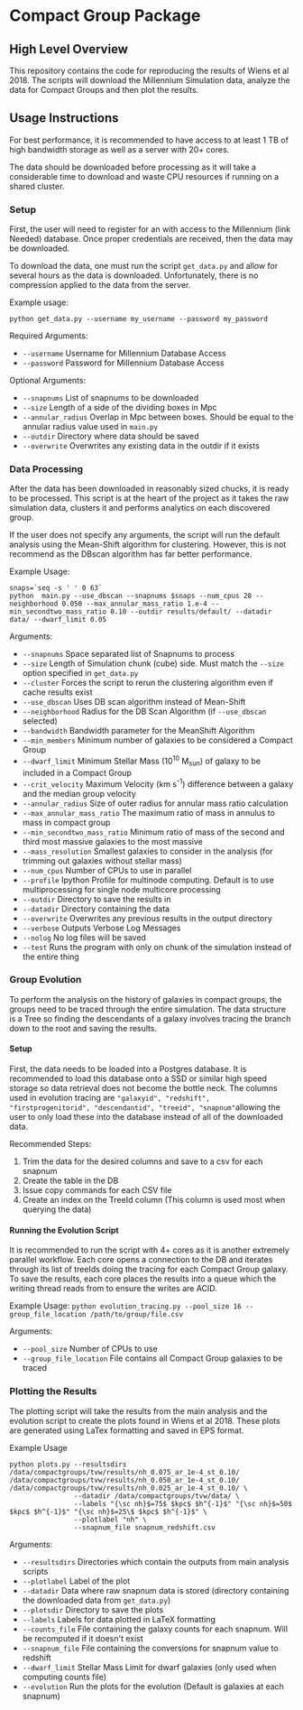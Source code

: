 # Compact Group Package

## High Level Overview
This repository contains the code for reproducing the results of Wiens et al 2018. 
The scripts will download the Millennium Simulation data, analyze the data for Compact Groups and then plot the results. 

## Usage Instructions
For best performance, it is recommended to have access to at least 1 TB of 
high bandwidth storage as well as a server with 20+ cores. 

The data should be downloaded before processing as it will take a considerable time to 
download and waste CPU resources if running on a shared cluster.

### Setup 
First, the user will need to register for an with access to the Millennium (link Needed) 
database. Once proper credentials are received, then the data may be downloaded. 

To download the data, one must run the script `get_data.py` and allow for several hours 
as the data is downloaded. Unfortunately, there is no compression applied to the data from
the server. 

Example usage:

`python get_data.py --username my_username --password my_password`

Required Arguments:

* `--username` Username for Millennium Database Access
* `--password` Password for Millennium Database Access

Optional Arguments: 

* `--snapnums` List of snapnums to be downloaded
* `--size` Length of a side of the dividing boxes in Mpc 
* `--annular_radius` Overlap in Mpc between boxes. Should be equal to the annular radius value used in `main.py`
* `--outdir` Directory where data should be saved
* `--overwrite` Overwrites any existing data in the outdir if it exists


### Data Processing
After the data has been downloaded in reasonably sized chucks, it is ready to be processed. 
This script is at the heart of the project as it takes the raw simulation data, clusters it and 
performs analytics on each discovered group. 

If the user does not specify any arguments, the script will run the default analysis using the Mean-Shift algorithm for 
clustering. However, this is not recommend as the DBscan algorithm has far better performance.


Example Usage:
```
snaps=`seq -s ' ' 0 63`
python  main.py --use_dbscan --snapnums $snaps --num_cpus 20 --neighborhood 0.050 --max_annular_mass_ratio 1.e-4 --min_secondtwo_mass_ratio 0.10 --outdir results/default/ --datadir data/ --dwarf_limit 0.05
```

Arguments:

* `--snapnums` Space separated list of Snapnums to process
* `--size` Length of Simulation chunk (cube) side. Must match the `--size` option specified in `get_data.py`
* `--cluster` Forces the script to rerun the clustering algorithm even if cache results exist
* `--use_dbscan` Uses DB scan algorithm instead of Mean-Shift
* `--neighborhood` Radius for the DB Scan Algorithm (if `--use_dbscan` selected)
* `--bandwidth` Bandwidth parameter for the MeanShift Algorithm
* `--min_members` Minimum number of galaxies to be considered a Compact Group
* `--dwarf_limit` Minimum Stellar Mass (10<sup>10</sup> M<sub>sun</sub>) of galaxy to be included in a Compact Group
* `--crit_velocity` Maximum Velocity (km s<sup>-1</sup>) difference between a galaxy and the median group velocity
* `--annular_radius` Size of outer radius for annular mass ratio calculation
* `--max_annular_mass_ratio` The maximum ratio of mass in annulus to mass in compact group
* `--min_secondtwo_mass_ratio` Minimum ratio of mass of the second and third most massive galaxies to the most massive
* `--mass_resolution` Smallest galaxies to consider in the analysis (for trimming out galaxies without stellar mass)
* `--num_cpus` Number of CPUs to use in parallel
* `--profile` Ipython Profile for multinode computing. Default is to use multiprocessing for single node multicore processing
* `--outdir` Directory to save the results in 
* `--datadir` Directory containing the data
* `--overwrite` Overwrites any previous results in the output directory 
* `--verbose` Outputs Verbose Log Messages
* `--nolog` No log files will be saved
* `--test` Runs the program with only on chunk of the simulation instead of the entire thing


### Group Evolution
To perform the analysis on the history of galaxies in compact groups, the groups need to be traced through the entire 
simulation. The data structure is a Tree so finding the descendants of a galaxy involves tracing the branch down to the
root and saving the results. 

#### Setup 
First, the data needs to be loaded into a Postgres database. It is recommended to load this database onto a SSD or 
similar high speed storage so data retrieval does not become the bottle neck. The columns used in evolution tracing are 
`"galaxyid", "redshift", "firstprogenitorid", "descendantid", "treeid", "snapnum"`allowing the user to only load these 
into the database instead of all of the downloaded data. 

Recommended Steps:
1. Trim the data for the desired columns and save to a csv for each snapnum
2. Create the table in the DB 
3. Issue copy commands for each CSV file
4. Create an index on the TreeId column (This column is used most when querying the data)


#### Running the Evolution Script
It is recommended to run the script with 4+ cores as it is another extremely parallel workflow. Each core opens a connection
to the DB and iterates through its list of treeIds doing the tracing for each Compact Group galaxy. To save the results,
each core places the results into a queue which the writing thread reads from to ensure the writes are ACID. 

Example Usage:
`python evolution_tracing.py --pool_size 16 --group_file_location /path/to/group/file.csv`

Arguments:
* `--pool_size` Number of CPUs to use
* `--group_file_location` File contains all Compact Group galaxies to be traced


### Plotting the Results
The plotting script will take the results from the main analysis and the evolution script to create the plots 
found in Wiens et al 2018. These plots are generated using LaTex formatting and saved in EPS format. 

Example Usage
```
python plots.py --resultsdirs /data/compactgroups/tvw/results/nh_0.075_ar_1e-4_st_0.10/ /data/compactgroups/tvw/results/nh_0.050_ar_1e-4_st_0.10/ /data/compactgroups/tvw/results/nh_0.025_ar_1e-4_st_0.10/ \
                --datadir /data/compactgroups/tvw/data/ \
                --labels "{\sc nh}$=75$ $kpc$ $h^{-1}$" "{\sc nh}$=50$ $kpc$ $h^{-1}$" "{\sc nh}$=25\$ $kpc$ $h^{-1}$" \
                --plotlabel "nh" \
                --snapnum_file snapnum_redshift.csv
```

Arguments:
* `--resultsdirs` Directories which contain the outputs from main analysis scripts
* `--plotlabel` Label of the plot
* `--datadir` Data where raw snapnum data is stored (directory containing the downloaded data from `get_data.py`)
* `--plotsdir` Directory to save the plots
* `--labels` Labels for data plotted in LaTeX formatting
* `--counts_file` File containing the galaxy counts for each snapnum. Will be recomputed if it doesn't exist
* `--snapnum_file` File containing the conversions for snapnum value to redshift
* `--dwarf_limit` Stellar Mass Limit for dwarf galaxies (only used when computing counts file)
* `--evolution` Run the plots for the evolution (Default is galaxies at each snapnum)




